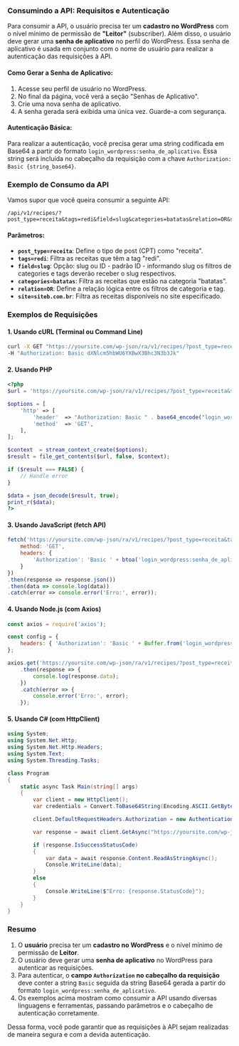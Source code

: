 ### Consumindo a API: Requisitos e Autenticação

Para consumir a API, o usuário precisa ter um **cadastro no WordPress** com o nível mínimo de permissão de **"Leitor"** (subscriber). Além disso, o usuário deve gerar uma **senha de aplicativo** no perfil do WordPress. Essa senha de aplicativo é usada em conjunto com o nome de usuário para realizar a autenticação das requisições à API.

#### Como Gerar a Senha de Aplicativo:
1. Acesse seu perfil de usuário no WordPress.
2. No final da página, você verá a seção "Senhas de Aplicativo".
3. Crie uma nova senha de aplicativo.
4. A senha gerada será exibida uma única vez. Guarde-a com segurança.

#### Autenticação Básica:
Para realizar a autenticação, você precisa gerar uma string codificada em Base64 a partir do formato `login_wordpress:senha_de_aplicativo`. Essa string será incluída no cabeçalho da requisição com a chave `Authorization: Basic {string_base64}`.

### Exemplo de Consumo da API

Vamos supor que você queira consumir a seguinte API:

```
/api/v1/recipes/?post_type=receita&tags=redi&field=slug&categories=batatas&relation=OR&site=siteb.com.br
```

#### Parâmetros:
- **`post_type=receita`**: Define o tipo de post (CPT) como "receita".
- **`tags=redi`**: Filtra as receitas que têm a tag "redi".
- **`field=slug`**: Opção: slug ou ID - padrão ID - informando slug os filtros de categories e tags deverão receber o slug respectivos.
- **`categories=batatas`**: Filtra as receitas que estão na categoria "batatas".
- **`relation=OR`**: Define a relação lógica entre os filtros de categoria e tag.
- **`site=siteb.com.br`**: Filtra as receitas disponíveis no site especificado.

### Exemplos de Requisições

#### 1. Usando cURL (Terminal ou Command Line)

```bash
curl -X GET "https://yoursite.com/wp-json/ra/v1/recipes/?post_type=receita&tags=redi&field=slug&categories=batatas&relation=OR&site=siteb.com.br" \
-H "Authorization: Basic dXNlcm5hbWU6YXBwX3Bhc3N3b3Jk"
```

#### 2. Usando PHP

```php
<?php
$url = 'https://yoursite.com/wp-json/ra/v1/recipes/?post_type=receita&tags=redi&field=slug&categories=batatas&relation=OR&site=siteb.com.br';

$options = [
    'http' => [
        'header'  => "Authorization: Basic " . base64_encode("login_wordpress:senha_de_aplicativo"),
        'method'  => 'GET',
    ],
];

$context  = stream_context_create($options);
$result = file_get_contents($url, false, $context);

if ($result === FALSE) { 
    // Handle error 
}

$data = json_decode($result, true);
print_r($data);
?>
```

#### 3. Usando JavaScript (fetch API)

```javascript
fetch('https://yoursite.com/wp-json/ra/v1/recipes/?post_type=receita&tags=redi&field=slug&categories=batatas&relation=OR&site=siteb.com.br', {
    method: 'GET',
    headers: {
        'Authorization': 'Basic ' + btoa('login_wordpress:senha_de_aplicativo')
    }
})
.then(response => response.json())
.then(data => console.log(data))
.catch(error => console.error('Erro:', error));
```

#### 4. Usando Node.js (com Axios)

```javascript
const axios = require('axios');

const config = {
    headers: { 'Authorization': 'Basic ' + Buffer.from('login_wordpress:senha_de_aplicativo').toString('base64') }
};

axios.get('https://yoursite.com/wp-json/ra/v1/recipes/?post_type=receita&tags=redi&field=slug&categories=batatas&relation=OR&site=siteb.com.br', config)
    .then(response => {
        console.log(response.data);
    })
    .catch(error => {
        console.error('Erro:', error);
    });
```

#### 5. Usando C# (com HttpClient)

```csharp
using System;
using System.Net.Http;
using System.Net.Http.Headers;
using System.Text;
using System.Threading.Tasks;

class Program
{
    static async Task Main(string[] args)
    {
        var client = new HttpClient();
        var credentials = Convert.ToBase64String(Encoding.ASCII.GetBytes("login_wordpress:senha_de_aplicativo"));

        client.DefaultRequestHeaders.Authorization = new AuthenticationHeaderValue("Basic", credentials);

        var response = await client.GetAsync("https://yoursite.com/wp-json/ra/v1/recipes/?post_type=receita&tags=redi&field=slug&categories=batatas&relation=OR&site=siteb.com.br");

        if (response.IsSuccessStatusCode)
        {
            var data = await response.Content.ReadAsStringAsync();
            Console.WriteLine(data);
        }
        else
        {
            Console.WriteLine($"Erro: {response.StatusCode}");
        }
    }
}
```

### Resumo
1. O **usuário** precisa ter um **cadastro no WordPress** e o nível mínimo de permissão de **Leitor**.
2. O usuário deve gerar uma **senha de aplicativo** no WordPress para autenticar as requisições.
3. Para autenticar, o **campo `Authorization` no cabeçalho da requisição** deve conter a string `Basic` seguida da string Base64 gerada a partir do formato `login_wordpress:senha_de_aplicativo`.
4. Os exemplos acima mostram como consumir a API usando diversas linguagens e ferramentas, passando parâmetros e o cabeçalho de autenticação corretamente.

Dessa forma, você pode garantir que as requisições à API sejam realizadas de maneira segura e com a devida autenticação.